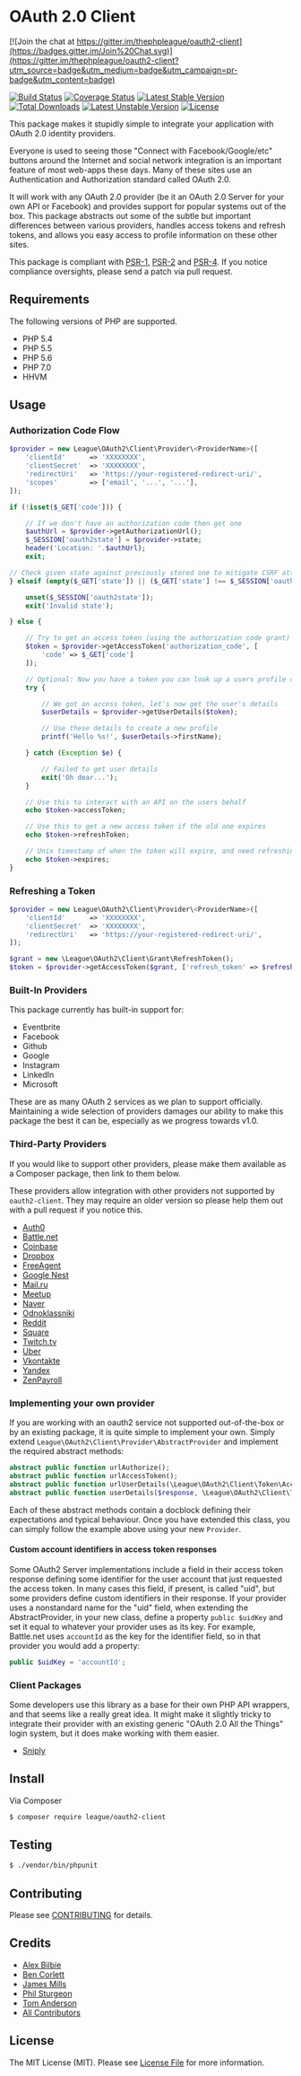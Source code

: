 # OAuth 2.0 Client

[![Join the chat at https://gitter.im/thephpleague/oauth2-client](https://badges.gitter.im/Join%20Chat.svg)](https://gitter.im/thephpleague/oauth2-client?utm_source=badge&utm_medium=badge&utm_campaign=pr-badge&utm_content=badge)

[![Build Status](https://travis-ci.org/thephpleague/oauth2-client.svg?branch=master)](https://travis-ci.org/thephpleague/oauth2-client)
[![Coverage Status](https://coveralls.io/repos/thephpleague/oauth2-client/badge.svg?branch=master)](https://coveralls.io/r/thephpleague/oauth2-client?branch=master)
[![Latest Stable Version](https://poser.pugx.org/league/oauth2-client/v/stable)](https://packagist.org/packages/league/oauth2-client)
[![Total Downloads](https://poser.pugx.org/league/oauth2-client/downloads)](https://packagist.org/packages/league/oauth2-client)
[![Latest Unstable Version](https://poser.pugx.org/league/oauth2-client/v/unstable)](https://packagist.org/packages/league/oauth2-client)
[![License](https://poser.pugx.org/league/oauth2-client/license)](https://packagist.org/packages/league/oauth2-client)

This package makes it stupidly simple to integrate your application with OAuth 2.0 identity providers.

Everyone is used to seeing those "Connect with Facebook/Google/etc" buttons around the Internet and social network
integration is an important feature of most web-apps these days. Many of these sites use an Authentication and Authorization standard called OAuth 2.0.

It will work with any OAuth 2.0 provider (be it an OAuth 2.0 Server for your own API or Facebook) and provides support
for popular systems out of the box. This package abstracts out some of the subtle but important differences between various providers, handles access tokens and refresh tokens, and allows you easy access to profile information on these other sites.

This package is compliant with [PSR-1][], [PSR-2][] and [PSR-4][]. If you notice compliance oversights, please send
a patch via pull request.

[PSR-1]: https://github.com/php-fig/fig-standards/blob/master/accepted/PSR-1-basic-coding-standard.md
[PSR-2]: https://github.com/php-fig/fig-standards/blob/master/accepted/PSR-2-coding-style-guide.md
[PSR-4]: https://github.com/php-fig/fig-standards/blob/master/accepted/PSR-4-autoloader.md


## Requirements

The following versions of PHP are supported.

* PHP 5.4
* PHP 5.5
* PHP 5.6
* PHP 7.0
* HHVM

## Usage

### Authorization Code Flow

```php
$provider = new League\OAuth2\Client\Provider\<ProviderName>([
    'clientId'      => 'XXXXXXXX',
    'clientSecret'  => 'XXXXXXXX',
    'redirectUri'   => 'https://your-registered-redirect-uri/',
    'scopes'        => ['email', '...', '...'],
]);

if (!isset($_GET['code'])) {

    // If we don't have an authorization code then get one
    $authUrl = $provider->getAuthorizationUrl();
    $_SESSION['oauth2state'] = $provider->state;
    header('Location: '.$authUrl);
    exit;

// Check given state against previously stored one to mitigate CSRF attack
} elseif (empty($_GET['state']) || ($_GET['state'] !== $_SESSION['oauth2state'])) {

    unset($_SESSION['oauth2state']);
    exit('Invalid state');

} else {

    // Try to get an access token (using the authorization code grant)
    $token = $provider->getAccessToken('authorization_code', [
        'code' => $_GET['code']
    ]);

    // Optional: Now you have a token you can look up a users profile data
    try {

        // We got an access token, let's now get the user's details
        $userDetails = $provider->getUserDetails($token);

        // Use these details to create a new profile
        printf('Hello %s!', $userDetails->firstName);

    } catch (Exception $e) {

        // Failed to get user details
        exit('Oh dear...');
    }

    // Use this to interact with an API on the users behalf
    echo $token->accessToken;

    // Use this to get a new access token if the old one expires
    echo $token->refreshToken;

    // Unix timestamp of when the token will expire, and need refreshing
    echo $token->expires;
}
```

### Refreshing a Token

```php
$provider = new League\OAuth2\Client\Provider\<ProviderName>([
    'clientId'      => 'XXXXXXXX',
    'clientSecret'  => 'XXXXXXXX',
    'redirectUri'   => 'https://your-registered-redirect-uri/',
]);

$grant = new \League\OAuth2\Client\Grant\RefreshToken();
$token = $provider->getAccessToken($grant, ['refresh_token' => $refreshToken]);
```


### Built-In Providers

This package currently has built-in support for:

- Eventbrite
- Facebook
- Github
- Google
- Instagram
- LinkedIn
- Microsoft

These are as many OAuth 2 services as we plan to support officially. Maintaining a wide selection of providers
damages our ability to make this package the best it can be, especially as we progress towards v1.0.

### Third-Party Providers

If you would like to support other providers, please make them available as a Composer package, then link to them
below.

These providers allow integration with other providers not supported by `oauth2-client`. They may require an older version
so please help them out with a pull request if you notice this.

- [Auth0](https://github.com/RiskioFr/oauth2-auth0)
- [Battle.net](https://packagist.org/packages/depotwarehouse/oauth2-bnet)
- [Coinbase](https://github.com/openclerk/coinbase-oauth2)
- [Dropbox](https://github.com/pixelfear/oauth2-dropbox)
- [FreeAgent](https://github.com/CloudManaged/oauth2-freeagent)
- [Google Nest](https://github.com/JC5/nest-oauth2-provider)
- [Mail.ru](https://packagist.org/packages/aego/oauth2-mailru)
- [Meetup](https://github.com/howlowck/meetup-oauth2-provider)
- [Naver](https://packagist.org/packages/deminoth/oauth2-naver)
- [Odnoklassniki](https://packagist.org/packages/aego/oauth2-odnoklassniki)
- [Reddit](https://github.com/rtheunissen/oauth2-reddit)
- [Square](https://packagist.org/packages/wheniwork/oauth2-square)
- [Twitch.tv](https://github.com/tpavlek/oauth2-twitch)
- [Uber](https://github.com/stevenmaguire/oauth2-uber)
- [Vkontakte](https://packagist.org/packages/j4k/oauth2-vkontakte)
- [Yandex](https://packagist.org/packages/aego/oauth2-yandex)
- [ZenPayroll](https://packagist.org/packages/wheniwork/oauth2-zenpayroll)

### Implementing your own provider

If you are working with an oauth2 service not supported out-of-the-box or by an existing package, it is quite simple to
implement your own. Simply extend `League\OAuth2\Client\Provider\AbstractProvider` and implement the required abstract
methods:

```php
abstract public function urlAuthorize();
abstract public function urlAccessToken();
abstract public function urlUserDetails(\League\OAuth2\Client\Token\AccessToken $token);
abstract public function userDetails($response, \League\OAuth2\Client\Token\AccessToken $token);
```

Each of these abstract methods contain a docblock defining their expectations and typical behaviour. Once you have
extended this class, you can simply follow the example above using your new `Provider`.

#### Custom account identifiers in access token responses

Some OAuth2 Server implementations include a field in their access token response defining some identifier
for the user account that just requested the access token. In many cases this field, if present, is called "uid", but
some providers define custom identifiers in their response. If your provider uses a nonstandard name for the "uid" field,
when extending the AbstractProvider, in your new class, define a property `public $uidKey` and set it equal to whatever
your provider uses as its key. For example, Battle.net uses `accountId` as the key for the identifier field, so in that
provider you would add a property:

```php
public $uidKey = 'accountId';
```

### Client Packages

Some developers use this library as a base for their own PHP API wrappers, and that seems like a really great idea. It might make it slightly tricky to integrate their provider with an existing generic "OAuth 2.0 All the Things" login system, but it does make working with them easier.

- [Sniply](https://github.com/younes0/sniply)

## Install

Via Composer

``` bash
$ composer require league/oauth2-client
```

## Testing

``` bash
$ ./vendor/bin/phpunit
```

## Contributing

Please see [CONTRIBUTING](https://github.com/thephpleague/oauth2-client/blob/master/CONTRIBUTING.md) for details.


## Credits

- [Alex Bilbie](https://github.com/alexbilbie)
- [Ben Corlett](https://github.com/bencorlett)
- [James Mills](https://github.com/jamesmills)
- [Phil Sturgeon](https://github.com/philsturgeon)
- [Tom Anderson](https://github.com/TomHAnderson)
- [All Contributors](https://github.com/thephpleague/oauth2-client/contributors)


## License

The MIT License (MIT). Please see [License File](https://github.com/thephpleague/oauth2-client/blob/master/LICENSE) for more information.
